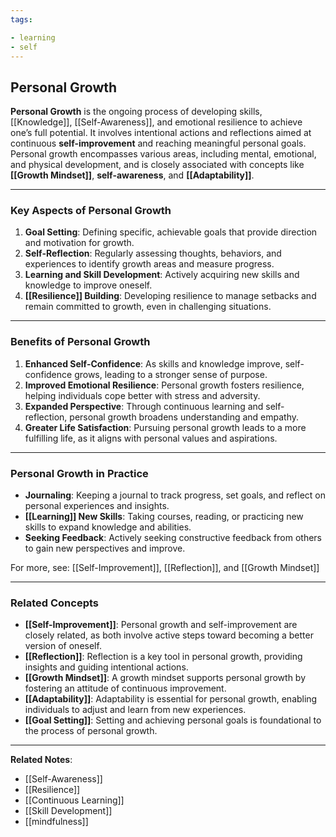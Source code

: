 ```yaml
---
tags:

- learning
- self
---
```


## Personal Growth

**Personal Growth** is the ongoing process of developing skills, [[Knowledge]], [[Self-Awareness]], and emotional resilience to achieve one’s full potential. It involves intentional actions and reflections aimed at continuous **self-improvement** and reaching meaningful personal goals. Personal growth encompasses various areas, including mental, emotional, and physical development, and is closely associated with concepts like **[[Growth Mindset]]**, **self-awareness**, and **[[Adaptability]]**.

---

### Key Aspects of Personal Growth

1. **Goal Setting**: Defining specific, achievable goals that provide direction and motivation for growth.
2. **Self-Reflection**: Regularly assessing thoughts, behaviors, and experiences to identify growth areas and measure progress.
3. **Learning and Skill Development**: Actively acquiring new skills and knowledge to improve oneself.
4. **[[Resilience]] Building**: Developing resilience to manage setbacks and remain committed to growth, even in challenging situations.

---

### Benefits of Personal Growth

1. **Enhanced Self-Confidence**: As skills and knowledge improve, self-confidence grows, leading to a stronger sense of purpose.
2. **Improved Emotional Resilience**: Personal growth fosters resilience, helping individuals cope better with stress and adversity.
3. **Expanded Perspective**: Through continuous learning and self-reflection, personal growth broadens understanding and empathy.
4. **Greater Life Satisfaction**: Pursuing personal growth leads to a more fulfilling life, as it aligns with personal values and aspirations.

---

### Personal Growth in Practice

- **Journaling**: Keeping a journal to track progress, set goals, and reflect on personal experiences and insights.
- **[[Learning]] New Skills**: Taking courses, reading, or practicing new skills to expand knowledge and abilities.
- **Seeking Feedback**: Actively seeking constructive feedback from others to gain new perspectives and improve.

For more, see: [[Self-Improvement]], [[Reflection]], and [[Growth Mindset]]

---

### Related Concepts

- **[[Self-Improvement]]**: Personal growth and self-improvement are closely related, as both involve active steps toward becoming a better version of oneself.
- **[[Reflection]]**: Reflection is a key tool in personal growth, providing insights and guiding intentional actions.
- **[[Growth Mindset]]**: A growth mindset supports personal growth by fostering an attitude of continuous improvement.
- **[[Adaptability]]**: Adaptability is essential for personal growth, enabling individuals to adjust and learn from new experiences.
- **[[Goal Setting]]**: Setting and achieving personal goals is foundational to the process of personal growth.

---

**Related Notes**:
- [[Self-Awareness]]
- [[Resilience]]
- [[Continuous Learning]]
- [[Skill Development]]
- [[mindfulness]]
